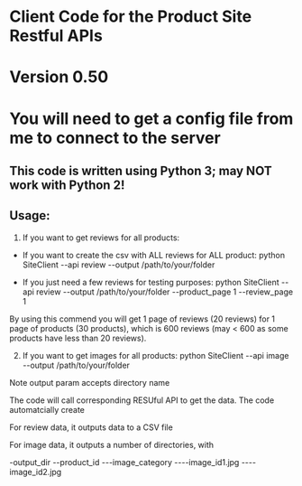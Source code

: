 # Client Code for the Product Site Restful APIs

# Version 0.50

# You will need to get a config file from me to connect to the server

## This code is written using Python 3; may NOT work with Python 2!

## Usage:
1. If you want to get reviews for all products:
* If you want to create the csv with ALL reviews for ALL product:
python SiteClient --api review --output /path/to/your/folder

* If you just need a few reviews for testing purposes:
python SiteClient --api review --output /path/to/your/folder --product_page 1 --review_page 1

By using this commend you will get 1 page of reviews (20 reviews) for 1 page of products (30 products), which is 600 reviews (may < 600 as some products have less than 20 reviews).

2. If you want to get images for all products:
python SiteClient --api image --output /path/to/your/folder

Note output param accepts directory name

The code will call corresponding RESUful API to get the data. The code automatcially create

For review data, it outputs data to a CSV file

For image data, it outputs a number of directories, with

-output_dir
--product_id
---image_category
----image_id1.jpg
----image_id2.jpg



